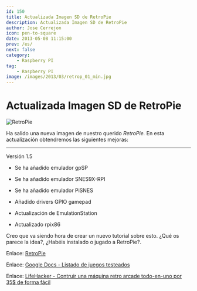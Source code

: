 ```yaml
---
id: 150
title: Actualizada Imagen SD de RetroPie
description: Actualizada Imagen SD de RetroPie
author: Jose Cerrejon
icon: pen-to-square
date: 2013-05-08 11:15:00
prev: /es/
next: false
category:
    - Raspberry PI
tag:
    - Raspberry PI
image: /images/2013/03/retrop_01_min.jpg
---
```


# Actualizada Imagen SD de RetroPie

![RetroPie](/images/2013/03/retrop_01_min.jpg)

Ha salido una nueva imagen de nuestro querido _RetroPie._ En esta actualización obtendremos las siguientes mejoras:

---

Versión 1.5

-   Se ha añadido emulador gpSP

-   Se ha añadido emulador SNES9X-RPI

-   Se ha añadido emulador PiSNES

-   Añadido drivers GPIO gamepad

-   Actualización de EmulationStation

-   Actualizado rpix86

Creo que va siendo hora de crear un nuevo tutorial sobre esto. ¿Qué os parece la idea?, ¿Habéis instalado o jugado a RetroPie?.

Enlace: [RetroPie](https://blog.petrockblock.com/download/retropie-project-image/)

Enlace: [Google Docs - Listado de juegos testeados](https://docs.google.com/spreadsheet/ccc?key=0ApduqOApj8sodDIwMXRxbHc1ZmtfVVF4dDU0NW9IN3c#gid=0)

Enlace: [LifeHacker - Contruir una máquina retro arcade todo-en-uno por 35$ de forma fácil](https://lifehacker.com/how-to-turn-your-raspberry-pi-into-a-retro-game-console-498561192)
